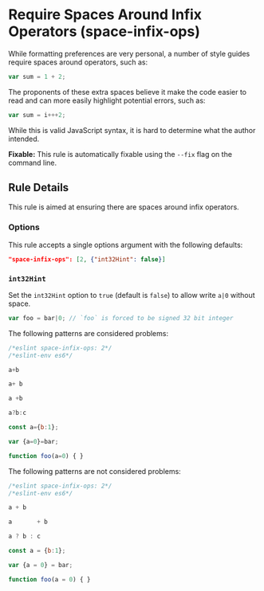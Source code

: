 # Require Spaces Around Infix Operators (space-infix-ops)

While formatting preferences are very personal, a number of style guides require spaces around operators, such as:

```js
var sum = 1 + 2;
```

The proponents of these extra spaces believe it make the code easier to read and can more easily highlight potential errors, such as:

```js
var sum = i+++2;
```

While this is valid JavaScript syntax, it is hard to determine what the author intended.

**Fixable:** This rule is automatically fixable using the `--fix` flag on the command line.

## Rule Details

This rule is aimed at ensuring there are spaces around infix operators.

### Options

This rule accepts a single options argument with the following defaults:

```json
"space-infix-ops": [2, {"int32Hint": false}]
```

### `int32Hint`

Set the `int32Hint` option to `true` (default is `false`) to allow write `a|0` without space.

```js
var foo = bar|0; // `foo` is forced to be signed 32 bit integer
```

The following patterns are considered problems:

```js
/*eslint space-infix-ops: 2*/
/*eslint-env es6*/

a+b

a+ b

a +b

a?b:c

const a={b:1};

var {a=0}=bar;

function foo(a=0) { }
```

The following patterns are not considered problems:

```js
/*eslint space-infix-ops: 2*/
/*eslint-env es6*/

a + b

a       + b

a ? b : c

const a = {b:1};

var {a = 0} = bar;

function foo(a = 0) { }
```
